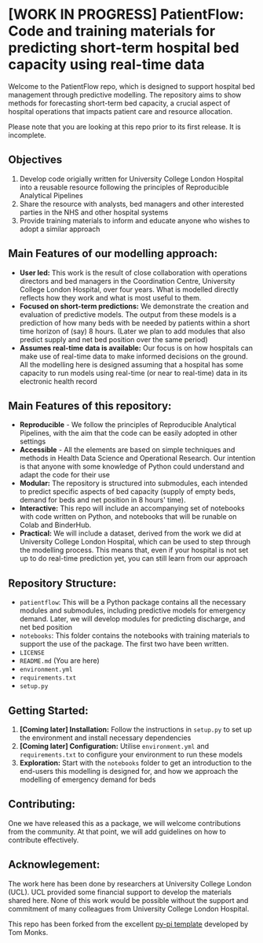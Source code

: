 # [WORK IN PROGRESS] PatientFlow: Code and training materials for predicting short-term hospital bed capacity using real-time data

Welcome to the PatientFlow repo, which is designed to support hospital bed management through predictive modelling. The repository aims to show methods for forecasting short-term bed capacity, a crucial aspect of hospital operations that impacts patient care and resource allocation.

Please note that you are looking at this repo prior to its first release. It is incomplete. 

## Objectives
1. Develop code origially written for University College London Hospital into a reusable resource following the principles of Reproducible Analytical Pipelines
2. Share the resource with analysts, bed managers and other interested parties in the NHS and other hospital systems
3. Provide training materials to inform and educate anyone who wishes to adopt a similar approach

## Main Features of our modelling approach:

- **User led:** This work is the result of close collaboration with operations directors and bed managers in the Coordination Centre, University College London Hospital, over four years. What is modelled directly reflects how they work and what is most useful to them.
- **Focused on short-term predictions:** We demonstrate the creation and evaluation of predictive models. The output from these models is a prediction of how many beds with be needed by patients within a short time horizon of (say) 8 hours. (Later we plan to add modules that also predict supply and net bed position over the same period)
- **Assumes real-time data is available:** Our focus is on how hospitals can make use of real-time data to make informed decisions on the ground. All the modelling here is designed assuming that a hospital has some capacity to run models using real-time (or near to real-time) data in its electronic health record

## Main Features of this repository:

- **Reproducible** - We follow the principles of Reproducible Analytical Pipelines, with the aim that the code can be easily adopted in other settings
- **Accessible** - All the elements are based on simple techniques and methods in Health Data Science and Operational Research. Our intention is that anyone with some knowledge of Python could understand and adapt the code for their use
- **Modular:** The repository is structured into submodules, each intended to predict specific aspects of bed capacity (supply of empty beds, demand for beds and net position in 8 hours' time).
- **Interactive:** This repo will include an accompanying set of notebooks with code written on Python, and notebooks that will be runable on Colab and BinderHub. 
- **Practical:** We will include a dataset, derived from the work we did at University College London Hospital, which can be used to step through the modelling process. This means that, even if your hospital is not set up to do real-time prediction yet, you can still learn from our approach 

## Repository Structure:

- `patientflow`: This will be a Python package contains all the necessary modules and submodules, including predictive models for emergency demand. Later, we will develop modules for predicting discharge, and net bed position
- `notebooks`: This folder contains the notebooks with training materials to support the use of the package. The first two have been written.  
- `LICENSE`
- `README.md` (You are here)
- `environment.yml`
- `requirements.txt`
- `setup.py`

## Getting Started:

1. **[Coming later] Installation:** Follow the instructions in `setup.py` to set up the environment and install necessary dependencies
2. **[Coming later] Configuration:** Utilise `environment.yml` and `requirements.txt` to configure your environment to run these models
3. **Exploration:** Start with the `notebooks` folder to get an introduction to the end-users this modelling is designed for, and how we approach the modelling of emergency demand for beds

## Contributing:

One we have released this as a package, we will welcome contributions from the community. At that point, we will add guidelines on how to contribute effectively.

## Acknowlegement:

The work here has been done by researchers at University College London (UCL). UCL provided some financial support to develop the materials shared here. None of this work would be possible without the support and commitment of many colleagues from University College London Hospital.

This repo has been forked from the excellent [py-pi template](https://github.com/health-data-science-OR/pypi-template) developed by Tom Monks. 
